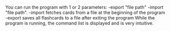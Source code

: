 You can run the program with 1 or 2 parameters: -export "file path" -import "file path".
-import fetches cards from a file at the beginning of the program
-export saves all flashcards to a file after exiting the program
While the program is running, the command list is displayed and is very intuitive.
